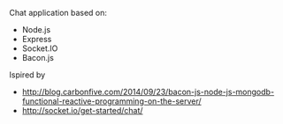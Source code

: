 Chat application based on:
- Node.js
- Express
- Socket.IO
- Bacon.js

Ispired by
- http://blog.carbonfive.com/2014/09/23/bacon-js-node-js-mongodb-functional-reactive-programming-on-the-server/
- http://socket.io/get-started/chat/
